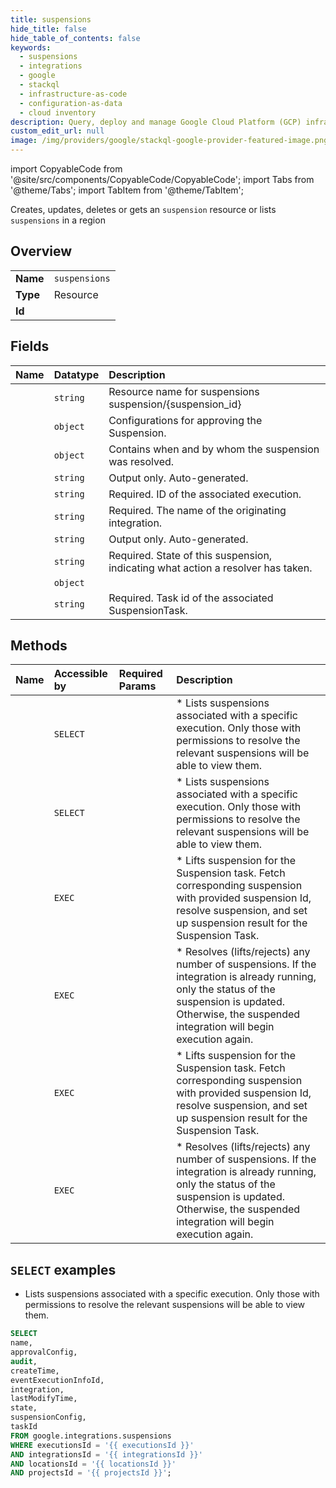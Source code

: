 ```yaml
---
title: suspensions
hide_title: false
hide_table_of_contents: false
keywords:
  - suspensions
  - integrations
  - google
  - stackql
  - infrastructure-as-code
  - configuration-as-data
  - cloud inventory
description: Query, deploy and manage Google Cloud Platform (GCP) infrastructure and resources using SQL
custom_edit_url: null
image: /img/providers/google/stackql-google-provider-featured-image.png
---
```


import CopyableCode from '@site/src/components/CopyableCode/CopyableCode';
import Tabs from '@theme/Tabs';
import TabItem from '@theme/TabItem';

Creates, updates, deletes or gets an <code>suspension</code> resource or lists <code>suspensions</code> in a region

## Overview
<table><tbody>
<tr><td><b>Name</b></td><td><code>suspensions</code></td></tr>
<tr><td><b>Type</b></td><td>Resource</td></tr>
<tr><td><b>Id</b></td><td><CopyableCode code="google.integrations.suspensions" /></td></tr>
</tbody></table>

## Fields
| Name | Datatype | Description |
|:-----|:---------|:------------|
| <CopyableCode code="name" /> | `string` | Resource name for suspensions suspension/{suspension_id} |
| <CopyableCode code="approvalConfig" /> | `object` | Configurations for approving the Suspension. |
| <CopyableCode code="audit" /> | `object` | Contains when and by whom the suspension was resolved. |
| <CopyableCode code="createTime" /> | `string` | Output only. Auto-generated. |
| <CopyableCode code="eventExecutionInfoId" /> | `string` | Required. ID of the associated execution. |
| <CopyableCode code="integration" /> | `string` | Required. The name of the originating integration. |
| <CopyableCode code="lastModifyTime" /> | `string` | Output only. Auto-generated. |
| <CopyableCode code="state" /> | `string` | Required. State of this suspension, indicating what action a resolver has taken. |
| <CopyableCode code="suspensionConfig" /> | `object` |  |
| <CopyableCode code="taskId" /> | `string` | Required. Task id of the associated SuspensionTask. |

## Methods
| Name | Accessible by | Required Params | Description |
|:-----|:--------------|:----------------|:------------|
| <CopyableCode code="projects_locations_integrations_executions_suspensions_list" /> | `SELECT` | <CopyableCode code="executionsId, integrationsId, locationsId, projectsId" /> | * Lists suspensions associated with a specific execution. Only those with permissions to resolve the relevant suspensions will be able to view them. |
| <CopyableCode code="projects_locations_products_integrations_executions_suspensions_list" /> | `SELECT` | <CopyableCode code="executionsId, integrationsId, locationsId, productsId, projectsId" /> | * Lists suspensions associated with a specific execution. Only those with permissions to resolve the relevant suspensions will be able to view them. |
| <CopyableCode code="projects_locations_integrations_executions_suspensions_lift" /> | `EXEC` | <CopyableCode code="executionsId, integrationsId, locationsId, projectsId, suspensionsId" /> | * Lifts suspension for the Suspension task. Fetch corresponding suspension with provided suspension Id, resolve suspension, and set up suspension result for the Suspension Task. |
| <CopyableCode code="projects_locations_integrations_executions_suspensions_resolve" /> | `EXEC` | <CopyableCode code="executionsId, integrationsId, locationsId, projectsId, suspensionsId" /> | * Resolves (lifts/rejects) any number of suspensions. If the integration is already running, only the status of the suspension is updated. Otherwise, the suspended integration will begin execution again. |
| <CopyableCode code="projects_locations_products_integrations_executions_suspensions_lift" /> | `EXEC` | <CopyableCode code="executionsId, integrationsId, locationsId, productsId, projectsId, suspensionsId" /> | * Lifts suspension for the Suspension task. Fetch corresponding suspension with provided suspension Id, resolve suspension, and set up suspension result for the Suspension Task. |
| <CopyableCode code="projects_locations_products_integrations_executions_suspensions_resolve" /> | `EXEC` | <CopyableCode code="executionsId, integrationsId, locationsId, productsId, projectsId, suspensionsId" /> | * Resolves (lifts/rejects) any number of suspensions. If the integration is already running, only the status of the suspension is updated. Otherwise, the suspended integration will begin execution again. |

## `SELECT` examples

* Lists suspensions associated with a specific execution. Only those with permissions to resolve the relevant suspensions will be able to view them.

```sql
SELECT
name,
approvalConfig,
audit,
createTime,
eventExecutionInfoId,
integration,
lastModifyTime,
state,
suspensionConfig,
taskId
FROM google.integrations.suspensions
WHERE executionsId = '{{ executionsId }}'
AND integrationsId = '{{ integrationsId }}'
AND locationsId = '{{ locationsId }}'
AND projectsId = '{{ projectsId }}'; 
```
